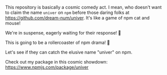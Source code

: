 This repository is basically a cosmic comedy act. I mean, who doesn't want to claim the name ``univer`` on ``npm`` before those daring folks at https://github.com/dream-num/univer. It's like a game of npm cat and mouse!

We're in suspense, eagerly waiting for their response! 🚀

This is going to be a rollercoaster of npm drama! 🎢

Let's see if they can catch the elusive name "univer" on npm.

Check out my package in this cosmic showdown: https://www.npmjs.com/package/univer